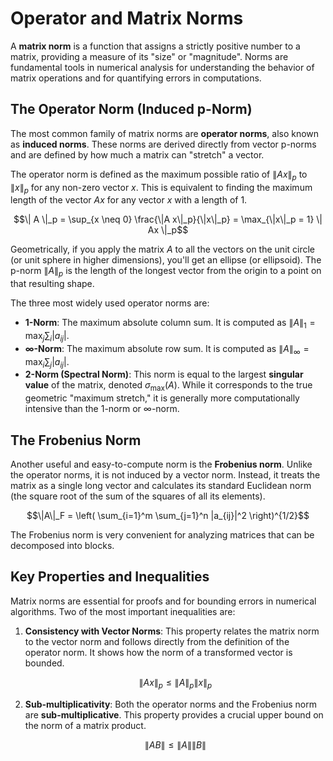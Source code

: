 # Operator and Matrix Norms

A **matrix norm** is a function that assigns a strictly positive number to a matrix, providing a measure of its "size" or "magnitude". Norms are fundamental tools in numerical analysis for understanding the behavior of matrix operations and for quantifying errors in computations.

## The Operator Norm (Induced p-Norm)

The most common family of matrix norms are **operator norms**, also known as **induced norms**. These norms are derived directly from vector p-norms and are defined by how much a matrix can "stretch" a vector.

The operator norm is defined as the maximum possible ratio of $\|Ax\|_p$ to $\|x\|_p$ for any non-zero vector $x$. This is equivalent to finding the maximum length of the vector $Ax$ for any vector $x$ with a length of 1.

$$\| A \|_p = \sup_{x \neq 0} \frac{\|A x\|_p}{\|x\|_p} = \max_{\|x\|_p = 1} \| Ax \|_p$$



Geometrically, if you apply the matrix $A$ to all the vectors on the unit circle (or unit sphere in higher dimensions), you'll get an ellipse (or ellipsoid). The p-norm $\|A\|_p$ is the length of the longest vector from the origin to a point on that resulting shape.

The three most widely used operator norms are:
* **1-Norm**: The maximum absolute column sum. It is computed as $\|A\|_1 = \max_j \sum_i |a_{ij}|$.
* **$\infty$-Norm**: The maximum absolute row sum. It is computed as $\|A\|_\infty = \max_i \sum_j |a_{ij}|$.
* **2-Norm (Spectral Norm)**: This norm is equal to the largest **singular value** of the matrix, denoted $\sigma_{\max}(A)$. While it corresponds to the true geometric "maximum stretch," it is generally more computationally intensive than the 1-norm or $\infty$-norm.

## The Frobenius Norm

Another useful and easy-to-compute norm is the **Frobenius norm**. Unlike the operator norms, it is not induced by a vector norm. Instead, it treats the matrix as a single long vector and calculates its standard Euclidean norm (the square root of the sum of the squares of all its elements).

$$\|A\|_F = \left( \sum_{i=1}^m \sum_{j=1}^n |a_{ij}|^2 \right)^{1/2}$$

The Frobenius norm is very convenient for analyzing matrices that can be decomposed into blocks.

## Key Properties and Inequalities

Matrix norms are essential for proofs and for bounding errors in numerical algorithms. Two of the most important inequalities are:

1.  **Consistency with Vector Norms**: This property relates the matrix norm to the vector norm and follows directly from the definition of the operator norm. It shows how the norm of a transformed vector is bounded.

    $$
    \|A x \|_p \le \|A\|_p \|x\|_p
    $$

2.  **Sub-multiplicativity**: Both the operator norms and the Frobenius norm are **sub-multiplicative**. This property provides a crucial upper bound on the norm of a matrix product.

    $$
    \| AB \| \le \|A\| \|B\|
    $$